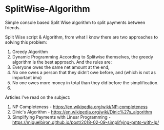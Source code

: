 # SplitWise-Algorithm
Simple console based Split Wise algorithm to split payments between friends.

Split Wise script & Algorithm, from what I know there are two approaches to solving this problem:
1. Greedy Algorithm
2. Dynamic Programming
According to Splitwise themselves, the greedy algorithm is the best approach.
And the rules are:
1. Everyone owes the same net amount at the end,
2. No one owes a person that they didn’t owe before, and (which is not as important imo)
3. No one owes more money in total than they did before the simplification.
4. 
Articles I've read on the subject:
1. NP Completeness - https://en.wikipedia.org/wiki/NP-completeness
2. Dinic's Algorithm - https://en.wikipedia.org/wiki/Dinic%27s_algorithm
3. Simplifying Payments with Linear Programming - https://miguelbiron.github.io/post/2018-02-09-simplifying-pmts-with-lp/
